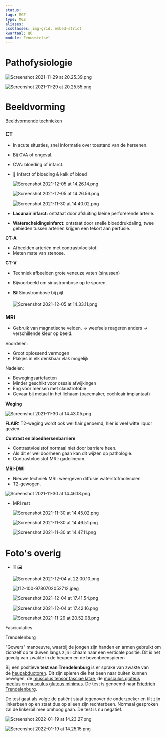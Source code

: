 ```yaml
---
status: 
tags: MGZ
type: MGZ
aliases:
cssClasses: img-grid, embed-strict
kwartaal: Q6
module: Zenuwstelsel
---
```


# Pathofysiologie

![Screenshot 2021-11-29 at 20.25.39.png](Screenshot_2021-11-29_at_20.25.39.png)

![Screenshot 2021-11-29 at 20.25.55.png](Screenshot_2021-11-29_at_20.25.55.png)

# Beeldvorming

[Beeldvormende technieken](Beeldvormende%20technieken.md) 

### CT

- In acute situaties, snel informatie over toestand van de hersenen.
- Bij CVA of ongeval.
- CVA: bloeding of infarct.
- 🧠 Infarct of bloeding & kalk of bloed
    
    ![Screenshot 2021-12-05 at 14.26.14.png](Screenshot_2021-12-05_at_14.26.14.png)
    
    ![Screenshot 2021-12-05 at 14.26.56.png](Screenshot_2021-12-05_at_14.26.56.png)
    
    ![Screenshot 2021-11-30 at 14.40.02.png](Screenshot_2021-11-30_at_14.40.02.png)
    
- **Lacunair infarct:** ontstaat door afsluiting kleine perforerende arterie.
- **Waterscheidingsinfarct:** ontstaat door snelle bloeddrukdaling, twee gebieden tussen arteriën krijgen een tekort aan perfusie.

**CT-A**

- Afbeelden arteriën met contrastvloeistof.
- Meten mate van stenose.

**CT-V**

- Techniek afbeelden grote veneuze vaten (sinussen)
- Bijvoorbeeld om sinustrombose op te sporen.
- 🖼️ Sinustrombose bij pijl
    
    ![Screenshot 2021-12-05 at 14.33.11.png](Screenshot_2021-12-05_at_14.33.11.png)
    

### MRI

- Gebruik van magnetische velden. → weefsels reageren anders → verschillende kleur op beeld.

Voordelen:

- Groot oplossend vermogen
- Plakjes in elk denkbaar vlak mogelijk

Nadelen: 

- Bewegingsartefacten
- Minder geschikt voor ossale afwijkingen
- Eng voor mensen met claustrofobie
- Gevaar bij metaal in het lichaam (pacemaker, cochleair implantaat)

**Weging**

![Screenshot 2021-11-30 at 14.43.05.png](Screenshot_2021-11-30_at_14.43.05.png)

**FLAIR:** T2-weging wordt ook wel flair genoemd, hier is veel witte liquor gezien. 

**Contrast en bloedhersenbarriere**

- Contrastvloeistof normaal niet door barriere heen.
- Als dit er wel doorheen gaan kan dit wijzen op pathologie.
- Contrastvloeistof MRI: gadolineum.

**MRI-DWI**

- Nieuwe techniek MRI: weergeven diffusie waterstofmoleculen
- T2-gewogen.

![Screenshot 2021-11-30 at 14.46.18.png](Screenshot_2021-11-30_at_14.46.18.png)

- MRI rest
    
    ![Screenshot 2021-11-30 at 14.45.02.png](Screenshot_2021-11-30_at_14.45.02.png)
    
    ![Screenshot 2021-11-30 at 14.46.51.png](Screenshot_2021-11-30_at_14.46.51.png)
    
    ![Screenshot 2021-11-30 at 14.47.11.png](Screenshot_2021-11-30_at_14.47.11.png)
    

# Foto's overig

- 🗄️ 🖼️
    
    ![Screenshot 2021-12-04 at 22.00.10.png](Screenshot_2021-12-04_at_22.00.10.png)
    
    ![f12-100-9780702052712.jpeg](f12-100-9780702052712.jpeg)
    
    ![Screenshot 2021-12-04 at 17.41.54.png](Screenshot_2021-12-04_at_17.41.54.png)
    
    ![Screenshot 2021-12-04 at 17.42.16.png](Screenshot_2021-12-04_at_17.42.16.png)
    
    ![Screenshot 2021-11-29 at 20.52.08.png](Screenshot_2021-11-29_at_20.52.08.png)
    

Fasciculaties

Trendelenburg

"Gowers" manoeuvre, waarbij de jongen zijn handen en armen gebruikt om zichzelf op te duwen langs zijn lichaam naar een verticale positie. Dit is het gevolg van zwakte in de heupen en de bovenbeenspieren

Bij een positieve **test van Trendelenburg** is er sprake van zwakte van de [heupabductoren](https://nl.wikipedia.org/wiki/Heupabductoren). Dit zijn spieren die het been naar buiten kunnen bewegen, de [musculus tensor fasciae latae](https://nl.wikipedia.org/wiki/Musculus_tensor_fasciae_latae), de [musculus gluteus medius](https://nl.wikipedia.org/wiki/Musculus_gluteus_medius) en [musculus gluteus minimus](https://nl.wikipedia.org/wiki/Musculus_gluteus_minimus). De test is genoemd naar [Friedrich Trendelenburg](https://nl.wikipedia.org/wiki/Friedrich_Trendelenburg).

De test gaat als volgt: de patiënt staat tegenover de onderzoeker en tilt zijn linkerbeen op en staat dus op alleen zijn rechterbeen. Normaal gesproken zal de linkerbil mee omhoog gaan. De test is nu negatief.

![Screenshot 2022-01-19 at 14.23.27.png](Screenshot_2022-01-19_at_14.23.27.png)

![Screenshot 2022-01-19 at 14.25.15.png](Screenshot_2022-01-19_at_14.25.15.png)